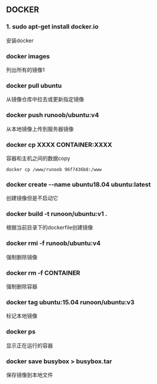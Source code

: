 ## DOCKER

### 1. sudo apt-get install docker.io

安装docker

### docker images

列出所有的镜像1

### docker pull ubuntu

从镜像仓库中拉去或更新指定镜像

### docker push runoob/ubuntu:v4

从本地镜像上传到服务器镜像

### docker cp XXXX CONTAINER:XXXX

容器和主机之间的数据copy

```shell
docker cp /www/runoob 96f7436b8:/www
```

### docker create --name ubuntu18.04 ubuntu:latest

创建镜像但是不启动它

### docker build -t runoon/ubuntu:v1 .

根据当前目录下的dockerfile创建镜像

### docker rmi -f runoob/ubuntu:v4

强制删除镜像

### docker rm -f CONTAINER

强制删除容器

### docker tag ubuntu:15.04 runoon/ubuntu:v3

标记本地镜像

### docker ps

显示正在运行的容器

### docker save busybox > busybox.tar

保存镜像到本地文件
